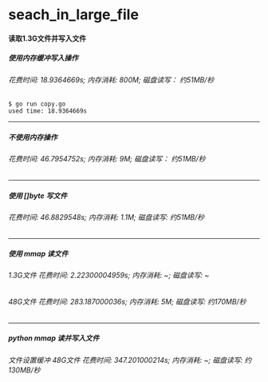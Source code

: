 # seach_in_large_file

#### 读取1.3G文件并写入文件

##### 使用内存缓冲写入操作
###### 花费时间: 18.9364669s; 内存消耗: 800M; 磁盘读写： 约51MB/秒


```
$ go run copy.go
used time: 18.9364669s

```

--------
##### 不使用内存操作

###### 花费时间: 46.7954752s; 内存消耗: 9M; 磁盘读写： 约51MB/秒

--------

##### 使用 []byte 写文件

###### 花费时间: 46.8829548s; 内存消耗: 1.1M; 磁盘读写: 约51MB/秒

--------

##### 使用 mmap 读文件

###### 1.3G文件 花费时间: 2.22300004959s; 内存消耗: ~; 磁盘读写: ~

###### 48G文件 花费时间: 283.187000036s; 内存消耗: 5M; 磁盘读写: 约170MB/秒

--------

##### python mmap 读并写入文件

###### 文件设置缓冲 48G文件 花费时间: 347.201000214s; 内存消耗: ~; 磁盘读写: 约130MB/秒

